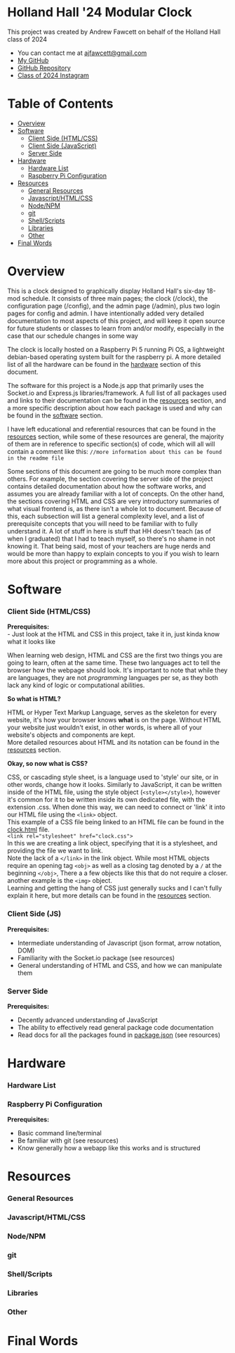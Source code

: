 
# Holland Hall '24 Modular Clock
This project was created by Andrew Fawcett on behalf of the Holland Hall class of 2024    

 - You can contact me at ajfawcett@gmail.com   
 - [My GitHub](https://github.com/foocett)
 - [GitHub Repository](https://github.com/foocett/mod-clock)
 - [Class of 2024 Instagram](https://www.instagram.com/hhdutch24?igsh=bTNlNGsxYjdndnlx)

# Table of Contents
- [Overview](#Overview)
- [Software](#Software)
  - [Client Side (HTML/CSS)](#client-side-htmlcss)
  - [Client Side (JavaScript)](#client-side-js)
  - [Server Side](#server-side)
- [Hardware](#Hardware)
  - [Hardware List](#hardware-list)
  - [Raspberry Pi Configuration](#raspberry-pi-configuration)
- [Resources](#Resources)
  - [General Resources](#general-resources)
  - [Javascript/HTML/CSS](#javascripthtmlcss)
  - [Node/NPM](#nodenpm)
  - [git](#git)
  - [Shell/Scripts](#shellscripts)
  - [Libraries](#libraries)
  - [Other](#other)
- [Final Words](#Final-Words)

# Overview
This is a clock designed to graphically display Holland Hall's six-day 18-mod schedule.
It consists of three main pages; the clock (/clock), the configuration page (/config), 
and the admin page (/admin), plus two login pages for config and admin.
I have intentionally added very detailed documentation to most aspects of this project, and 
will keep it open source for future students or classes to learn from and/or modify, especially 
in the case that our schedule changes in some way

The clock is locally hosted on a Raspberry Pi 5 running Pi OS, a lightweight
debian-based operating system built for the raspberry pi. A more detailed list of all the 
hardware can be found in the [hardware](#hardware) section of this document.

The software for this project is a Node.js app that primarily uses the Socket.io and Express.js 
libraries/framework. A full list of all packages used and links to their documentation can be 
found in the [resources](#resources) section, and a more specific description about how each 
package is used and why can be found in the [software](#software) section.

I have left educational and referential resources that can be found in the [resources](#resources) 
section, while some of these resources are general, the majority of them are in reference to 
specific section(s) of code, which will all will contain a comment like this: `//more information about this can be found in the readme file`

Some sections of this document are going to be much more complex than others.
For example, the section covering the server side of the project contains detailed documentation
about how the software works, and assumes you are already familiar with a lot of concepts.
On the other hand, the sections covering HTML and CSS are very introductory summaries of what visual frontend is, 
as there isn't a whole lot to document. Because of this, each subsection will list a general complexity level, and a
list of prerequisite concepts that you will need to be familiar with to fully understand it. A lot of stuff in here is stuff
that HH doesn't teach (as of when I graduated) that I had to teach myself, so there's no shame in not knowing it.
That being said, most of your teachers are huge nerds and would be more than happy to explain concepts to you if you wish to learn more
about this project or programming as a whole.

# Software

### Client Side (HTML/CSS)

  **Prerequisites:**  
    - Just look at the HTML and CSS in this project, take it in, just kinda know what it looks like
  
  When learning web design, HTML and CSS are the first two things you are going to learn, often at the same time. 
  These two languages act to tell the browser how the webpage should look. It's important to note that while they are languages, they are not 
  *programming* languages per se, as they both lack any kind of logic or computational abilities.   
  
  **So what is HTML?**

  HTML or Hyper Text Markup Language, serves as the skeleton for every website, it's how your browser knows **what** is on the page.
  Without HTML your website just wouldn't exist, in other words, is where all of your website's objects and components are kept.    
  More detailed resources about HTML and its notation can be found in the [resources](#resources) section.   
  
  **Okay, so now what is CSS?**

  CSS, or cascading style sheet, is a language used to 'style' our site, or in other words, change how it looks. Similarly to JavaScript, 
  it can be written inside of the HTML file, using the style object (`<style></style>`), however it's common for it to be written inside 
  its own dedicated file, with the extension .css. When done this way, we can need to connect or 'link' it into our HTML file
  using the `<link>` object.  
  This example of a CSS file being linked to an HTML file can be found in the [clock.html](Public/clock.html) file.   
  `<link rel="stylesheet" href="clock.css">`    
  In this we are creating a link object, specifying that it is a stylesheet, and providing the file we want to link.  
  Note the lack of a `</link>` in the link object. While most HTML objects require an opening tag `<obj>` as well as a closing
  tag denoted by a `/` at the beginning `</obj>`, There a a few objects like this that do not require a closer. another example is the `<img>` object.    
  Learning and getting the hang of CSS just generally sucks and I can't fully explain it here, but more details can be found
  in the [resources](#resources) section.

### Client Side (JS)
**Prerequisites:** 
  - Intermediate understanding of Javascript (json format, arrow notation, DOM)
  - Familiarity with the Socket.io package (see resources)
  - General understanding of HTML and CSS, and how we can manipulate them

### Server Side
**Prerequisites:** 
  - Decently advanced understanding of JavaScript
  - The ability to effectively read general package code documentation
  - Read docs for all the packages found in [package.json](package.json) (see resources)



# Hardware

### Hardware List

### Raspberry Pi Configuration
**Prerequisites:**
  - Basic command line/terminal
  - Be familiar with git (see resources)
  - Know generally how a webapp like this works and is structured


# Resources

### General Resources

### Javascript/HTML/CSS

### Node/NPM

### git

### Shell/Scripts

### Libraries

### Other


# Final Words